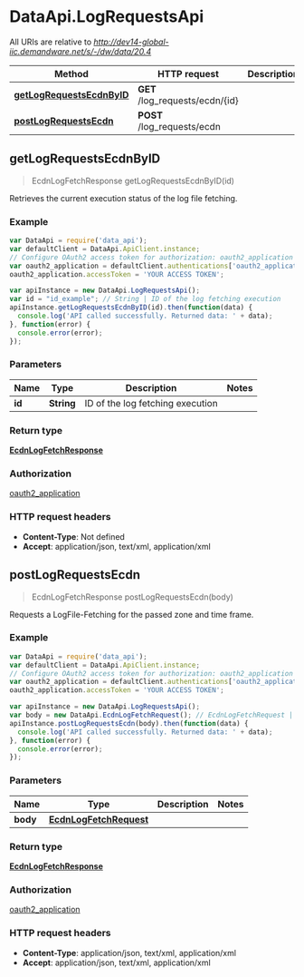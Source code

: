 # DataApi.LogRequestsApi

All URIs are relative to *http://dev14-global-iic.demandware.net/s/-/dw/data/20.4*

Method | HTTP request | Description
------------- | ------------- | -------------
[**getLogRequestsEcdnByID**](LogRequestsApi.md#getLogRequestsEcdnByID) | **GET** /log_requests/ecdn/{id} | 
[**postLogRequestsEcdn**](LogRequestsApi.md#postLogRequestsEcdn) | **POST** /log_requests/ecdn | 



## getLogRequestsEcdnByID

> EcdnLogFetchResponse getLogRequestsEcdnByID(id)



Retrieves the current execution status of the log file fetching.

### Example

```javascript
var DataApi = require('data_api');
var defaultClient = DataApi.ApiClient.instance;
// Configure OAuth2 access token for authorization: oauth2_application
var oauth2_application = defaultClient.authentications['oauth2_application'];
oauth2_application.accessToken = 'YOUR ACCESS TOKEN';

var apiInstance = new DataApi.LogRequestsApi();
var id = "id_example"; // String | ID of the log fetching execution
apiInstance.getLogRequestsEcdnByID(id).then(function(data) {
  console.log('API called successfully. Returned data: ' + data);
}, function(error) {
  console.error(error);
});

```

### Parameters



Name | Type | Description  | Notes
------------- | ------------- | ------------- | -------------
 **id** | **String**| ID of the log fetching execution | 

### Return type

[**EcdnLogFetchResponse**](EcdnLogFetchResponse.md)

### Authorization

[oauth2_application](../README.md#oauth2_application)

### HTTP request headers

- **Content-Type**: Not defined
- **Accept**: application/json, text/xml, application/xml


## postLogRequestsEcdn

> EcdnLogFetchResponse postLogRequestsEcdn(body)



Requests a LogFile-Fetching for the passed zone and time frame.

### Example

```javascript
var DataApi = require('data_api');
var defaultClient = DataApi.ApiClient.instance;
// Configure OAuth2 access token for authorization: oauth2_application
var oauth2_application = defaultClient.authentications['oauth2_application'];
oauth2_application.accessToken = 'YOUR ACCESS TOKEN';

var apiInstance = new DataApi.LogRequestsApi();
var body = new DataApi.EcdnLogFetchRequest(); // EcdnLogFetchRequest | 
apiInstance.postLogRequestsEcdn(body).then(function(data) {
  console.log('API called successfully. Returned data: ' + data);
}, function(error) {
  console.error(error);
});

```

### Parameters



Name | Type | Description  | Notes
------------- | ------------- | ------------- | -------------
 **body** | [**EcdnLogFetchRequest**](EcdnLogFetchRequest.md)|  | 

### Return type

[**EcdnLogFetchResponse**](EcdnLogFetchResponse.md)

### Authorization

[oauth2_application](../README.md#oauth2_application)

### HTTP request headers

- **Content-Type**: application/json, text/xml, application/xml
- **Accept**: application/json, text/xml, application/xml

